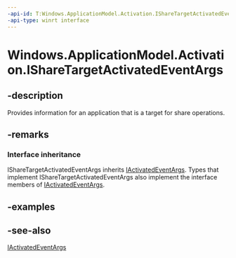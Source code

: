 ```yaml
---
-api-id: T:Windows.ApplicationModel.Activation.IShareTargetActivatedEventArgs
-api-type: winrt interface
---
```


<!-- Interface syntax.
public interface IShareTargetActivatedEventArgs : Windows.ApplicationModel.Activation.IActivatedEventArgs
-->

# Windows.ApplicationModel.Activation.IShareTargetActivatedEventArgs

## -description
Provides information for an application that is a target for share operations.

## -remarks
### Interface inheritance

IShareTargetActivatedEventArgs inherits [IActivatedEventArgs](iactivatedeventargs.md). Types that implement IShareTargetActivatedEventArgs also implement the interface members of [IActivatedEventArgs](iactivatedeventargs.md).

## -examples

## -see-also
[IActivatedEventArgs](iactivatedeventargs.md)
